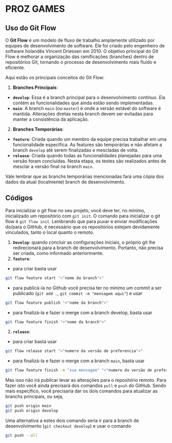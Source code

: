 # PROZ GAMES

## Uso do Git Flow
O **Git Flow** é um modelo de fluxo de trabalho amplamente utilizado por equipes de desenvolvimento de software. Ele foi criado pelo engenheiro de software holandês Vincent Driessen em 2010. O objetivo principal do Git Flow é melhorar a organização das ramificações (branches) dentro de repositórios Git, tornando o processo de desenvolvimento mais fluido e eficiente.

Aqui estão os principais conceitos do Git Flow:

1. **Branches Principais**:
  - **`develop`**: Essa é a branch principal para o desenvolvimento contínuo. Ela contém as funcionalidades que ainda estão sendo implementadas.
  - **`main`**: A branch `main` (ou `master`) é onde a versão estável do software é mantida. Alterações diretas nesta branch devem ser evitadas para manter a consistência da aplicação.

2. **Branches Temporárias**:
  - **`feature`**: Criada quando um membro da equipe precisa trabalhar em uma funcionalidade específica. As features são temporárias e não afetam a branch `develop` até serem finalizadas e mescladas de volta.
  - **`release`**: Criada quando todas as funcionalidades planejadas para uma versão foram concluídas. Nesta etapa, os testes são realizados antes de mesclar a versão final na branch `main`.

Vale lembrar que as branchs temporárias mencionadas fará uma cópia dos dados da atual (localmente) branch de desenvolvimento.

## **Códigos**
Para inicializar o git flow no seu projeto, você deve ter, no mínimo, inicializado um repositório com `git init`. O comando para inicializar o git flow é `git flow init`. Lembrando que para puxar e enviar modificações do/para o GitHub, é necessário que os repositórios estejam devidamente vinculados, tanto o local quanto o remoto.

1. **`Develop`**: quando concluir as configurações iniciais, o próprio git lhe redirecionará para a branch de desenvolvimento. Portanto, não precisa ser criada, como informado anteriormente.
2. **`feature`**: 
  - para criar basta usar
```Bash
git flow feature start "<"nome da branch">"
```
  - para publicá-la no Github você precisa ter no mínimo um commit a ser publicado (`git add .`, `git commit -m "mensagem aqui"`) e usar
```Bash
git flow feature publish "<"nome da branch">"
```
  - para finalizá-la e fazer o merge com a branch develop, basta usar
```Bash
git flow feature finish "<"nome da branch">"
```
2. **`release`**:
  - para criar basta usar
```Bash
git flow release start "<"numero da versão de preferencia">"
```
  - para finalizá-la e fazer o merge com a branch `main`, basta usar
```Bash
git flow feature finish -m "sua mensagem" "<"numero da versão de preferencia">"
```
Mas isso não irá publicar levar as alterações para o repositório remoto. Para fazer isto você ainda precisará dos comandos `pull` e `push` do GitHub. Sendo mais especifico, você precisaria dar os dois comandos para atualizar as branchs principais, ou seja,
```Bash
git push origin main
git push origin develop
```
Uma alternativa a estes dois comando seria ir para a branch de desenvolvimento (`git checkout develop`) e usar o comando
```Bash
git push --all
```